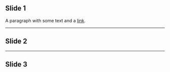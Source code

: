 ## Slide 1

A paragraph with some text and a [link](https://hakim.se).
    
---

## Slide 2

---

## Slide 3
